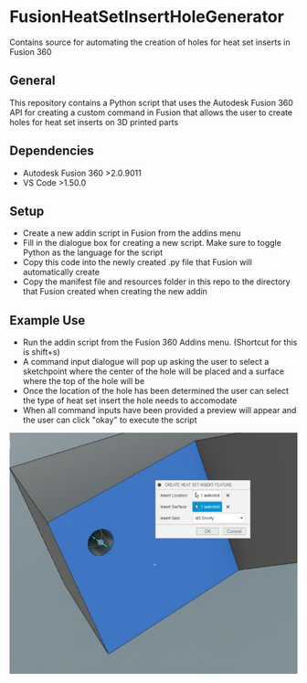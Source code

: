 # FusionHeatSetInsertHoleGenerator
Contains source for automating the creation of holes for heat set inserts in Fusion 360

## General 
This repository contains a Python script that uses the Autodesk Fusion 360 API for creating a custom command in Fusion that allows the user to create holes for heat set inserts on 3D printed parts

## Dependencies 
* Autodesk Fusion 360 >2.0.9011
* VS Code >1.50.0

## Setup 
* Create a new addin script in Fusion from the addins menu 
* Fill in the dialogue box for creating a new script. Make sure to toggle Python as the language for the script
* Copy this code into the newly created .py file that Fusion will automatically create 
* Copy the manifest file and resources folder in this repo to the directory that Fusion created when creating the new addin 

## Example Use 
* Run the addin script from the Fusion 360 Addins menu. (Shortcut for this is shift+s)
* A command input dialogue will pop up asking the user to select a sketchpoint where the center of the hole will be placed and a surface where the top of the hole will be
* Once the location of the hole has been determined the user can select the type of heat set insert the hole needs to accomodate
* When all command inputs have been provided a preview will appear and the user can click "okay" to execute the script

![Example Image](ExampleImage.jpg)
